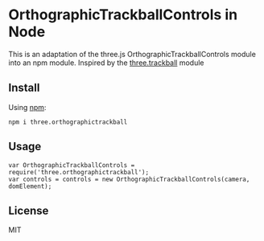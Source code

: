 # OrthographicTrackballControls in Node

This is an adaptation of the three.js OrthographicTrackballControls module 
into an npm module.
Inspired by the [three.trackball](https://github.com/anvaka/three.trackball) module
 
## Install

Using [npm](https://npmjs.org):
```
npm i three.orthographictrackball
```

## Usage
```
var OrthographicTrackballControls = require('three.orthographictrackball');
var controls = controls = new OrthographicTrackballControls(camera, domElement);
```
## License

MIT